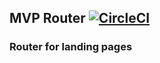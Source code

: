 ## MVP Router [![CircleCI](https://circleci.com/gh/BreakMates/MVPRouter/tree/master.svg?style=svg&circle-token=553c944cc21d05b5284dcc01e29afa6b2b7e076e)](https://circleci.com/gh/BreakMates/MVPRouter/tree/master)
### Router for landing pages
